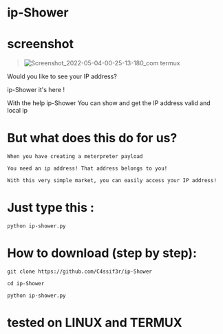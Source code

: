 # ip-Shower

# screenshot

> ![Screenshot_2022-05-04-00-25-13-180_com termux](https://user-images.githubusercontent.com/79422726/166555607-f3a07b65-755a-485f-beb3-632a12619a7c.jpg)


Would you like to see your IP address?

ip-Shower it's here !

With the help ip-Shower You can show and get the IP address valid and local ip

# But what does this do for us?

    When you have creating a meterpreter payload 

    You need an ip address! That address belongs to you!

    With this very simple market, you can easily access your IP address!

# Just type this :

`python ip-shower.py`

# How to download (step by step):

`git clone https://github.com/C4ssif3r/ip-Shower`

`cd ip-Shower`

`python ip-shower.py`


# tested on LINUX and TERMUX
